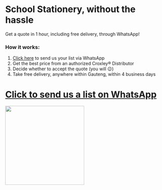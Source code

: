 # School Stationery, without the hassle

Get a quote in 1 hour, including free delivery, through WhatsApp!

### How it works:
1. [Click here](https://goo.gl/VbmkXo) to send us your list via WhatsApp
2. Get the best price from an authorized Croxley® Distributor
3. Decide whether to accept the quote (you will 😉)
3. Take free delivery, anywhere within Gauteng, within 4 business days

# [Click to send us a list on WhatsApp](https://goo.gl/VbmkXo)

<img src="https://storage.googleapis.com/random_shit/croxley-logo.jpg" width="250" />

